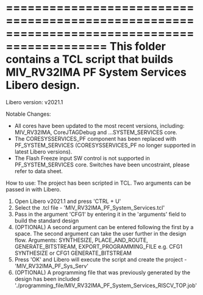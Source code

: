 ============================================================================================
This folder contains a TCL script that builds MIV_RV32IMA PF System Services Libero design.
============================================================================================

Libero version: v2021.1

Notable Changes:
- All cores have been updated to the most recent versions, including: MIV_RV32IMA, CoreJTAGDebug and ...SYSTEM_SERVICES core.
- The CORESYSSERVICES_PF component has been replaced with PF_SYSTEM_SERVICES (CORESYSSERVICES_PF no longer supported in latest Libero versions).
- The Flash Freeze input SW control is not supported in PF_SYSTEM_SERVICES core. Switches have been uncostraint, please refer to data sheet.


How to use:
The project has been scripted in TCL. Two arguments can be passed in with Libero.

1. Open Libero v2021.1 and press 'CTRL + U'
2. Select the .tcl file - 'MIV_RV32IMA_PF_System_Services.tcl'
3. Pass in the argument 'CFG1' by entering it in the 'arguments' field to build the standard design
4. (OPTIONAL) A second argument can be entered following the first by a space.
   The second argument can take the user further in the design flow.
   Arguments: SYNTHESIZE, PLACE_AND_ROUTE, GENERATE_BITSTREAM, EXPORT_PROGRAMMING_FILE
		e.g. CFG1 SYNTHESIZE or CFG1 GENERATE_BITSTREAM
5. Press 'OK' and Libero will execute the script and create the project - 'MIV_RV32IMA_PF_Sys_Serv'
6. (OPTIONAL) A programming file that was previously generated by the design has been included './programming_file/MIV_RV32IMA_PF_System_Services_RISCV_TOP.job'


